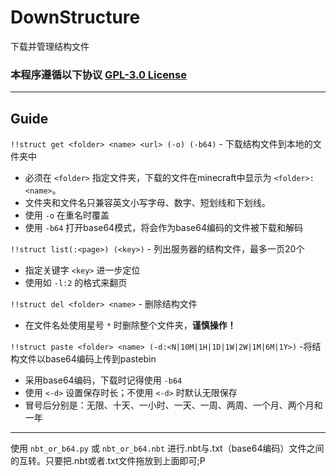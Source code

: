 # DownStructure
下载并管理结构文件
### 本程序遵循以下协议 [GPL-3.0 License](https://github.com/TISUnion/DownStructure/blob/master/LICENSE)
---
## Guide
`!!struct get <folder> <name> <url> (-o) (-b64)` - 下载结构文件到本地的文件夹中
- 必须在 `<folder>` 指定文件夹，下载的文件在minecraft中显示为 `<folder>:<name>`。
- 文件夹和文件名只兼容英文小写字母、数字、短划线和下划线。
- 使用 `-o` 在重名时覆盖
- 使用 `-b64` 打开base64模式，将会作为base64编码的文件被下载和解码

`!!struct list(:<page>) (<key>)` - 列出服务器的结构文件，最多一页20个
- 指定关键字 `<key>` 进一步定位
- 使用如 `-l:2` 的格式来翻页

`!!struct del <folder> <name>` - 删除结构文件
- 在文件名处使用星号 `*` 时删除整个文件夹，**谨慎操作！**

`!!struct paste <folder> <name> (-d:<N|10M|1H|1D|1W|2W|1M|6M|1Y>)` -将结构文件以base64编码上传到pastebin
- 采用base64编码，下载时记得使用 `-b64`
- 使用 `<-d>` 设置保存时长；不使用 `<-d>` 时默认无限保存
- 冒号后分别是：无限、十天、一小时、一天、一周、两周、一个月、两个月和一年

---
使用 `nbt_or_b64.py` 或 `nbt_or_b64.nbt` 进行.nbt与.txt（base64编码）文件之间的互转。只要把.nbt或者.txt文件拖放到上面即可;P